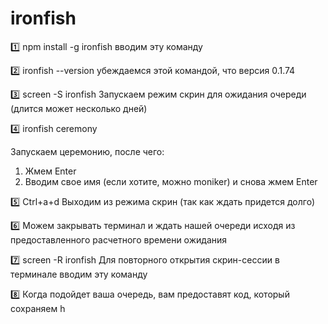 # ironfish

1️⃣ npm install -g ironfish
вводим эту команду

2️⃣ ironfish --version
убеждаемся этой командой, что версия 0.1.74

3️⃣ screen -S ironfish
Запускаем режим скрин для ожидания очереди  (длится может несколько дней)

4️⃣ ironfish ceremony

Запускаем церемонию, после чего:
1. Жмем Enter
2. Вводим свое имя (если хотите, можно moniker) и снова жмем Enter

5️⃣ Ctrl+a+d
Выходим из режима скрин (так как ждать придется долго)

6️⃣ Можем закрывать терминал и ждать нашей очереди исходя из предоставленного расчетного времени ожидания

7️⃣ screen -R ironfish
Для повторного открытия скрин-сессии в терминале вводим эту команду

8️⃣ Когда подойдет ваша очередь, вам предоставят код, который сохраняем h
